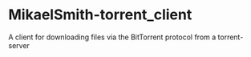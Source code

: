 # MikaelSmith-torrent_client
A client for downloading files via the BitTorrent protocol from a torrent-server

